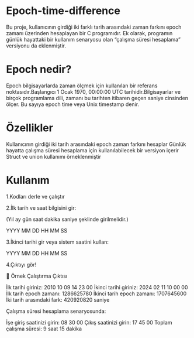 # Epoch-time-difference
Bu proje, kullanıcının girdiği iki farklı tarih arasındaki zaman farkını epoch zamanı üzerinden hesaplayan bir C programıdır.
Ek olarak, programın günlük hayattaki bir kullanım senaryosu olan “çalışma süresi hesaplama” versiyonu da eklenmiştir.
# Epoch nedir?
Epoch bilgisayarlarda zaman ölçmek için kullanılan bir referans noktasıdır.Başlangıcı 1 Ocak 1970, 00:00:00 UTC tarihidir.Bilgisayarlar ve birçok programlama dili, zamanı bu tarihten itibaren geçen saniye cinsinden ölçer. Bu sayıya epoch time veya Unix timestamp denir.
# Özellikler
Kullanıcının girdiği iki tarih arasındaki epoch zaman farkını hesaplar
Günlük hayatta çalışma süresi hesaplama için kullanılabilecek bir versiyon içerir
Struct ve union kullanımı örneklenmiştir

# Kullanım

1.Kodları derle ve çalıştır


2.İlk tarih ve saat bilgisini gir:

(Yıl ay gün saat dakika saniye şeklinde girilmelidir.)

YYYY MM DD HH MM SS

3.İkinci tarihi gir veya sistem saatini kullan:

YYYY MM DD HH MM SS

4.Çıktıyı gör! 

📌 Örnek Çalıştırma Çıktısı

İlk tarihi giriniz:
2010 10 09 14 23 00
İkinci tarihi giriniz:
2024 02 11 10 00 00
İlk tarih epoch zamanı: 1286625780
İkinci tarih epoch zamanı: 1707645600
İki tarih arasındaki fark: 420920820 saniye

Çalışma süresi hesaplama senaryosunda:


İşe giriş saatinizi girin:
08 30 00
Çıkış saatinizi girin:
17 45 00
Toplam çalışma süresi: 9 saat 15 dakika
